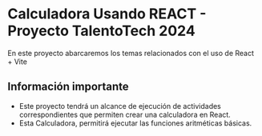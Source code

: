 # Calculadora Usando REACT - Proyecto TalentoTech 2024


En este proyecto abarcaremos los temas relacionados con el uso de React + Vite

   ## Información importante

* Este proyecto tendrá un alcance de ejecución de actividades correspondientes que permiten crear una calculadora en React.
* Esta Calculadora, permitirá ejecutar las funciones aritméticas básicas.



